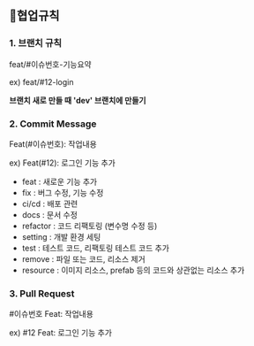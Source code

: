 ## 📍협업규칙

### 1. 브랜치 규칙

feat/#이슈번호-기능요약

ex) feat/#12-login

**브랜치 새로 만들 때 'dev' 브랜치에 만들기**

### 2. Commit Message

Feat(#이슈번호): 작업내용

ex) Feat(#12): 로그인 기능 추가

- feat : 새로운 기능 추가
- fix : 버그 수정, 기능 수정
- ci/cd : 배포 관련
- docs : 문서 수정
- refactor : 코드 리팩토링 (변수명 수정 등)
- setting : 개발 환경 세팅
- test : 테스트 코드, 리팩토링 테스트 코드 추가
- remove : 파일 또는 코드, 리소스 제거
- resource : 이미지 리소스, prefab 등의 코드와 상관없는 리소스 추가

### 3. Pull Request

#이슈번호 Feat: 작업내용

ex) #12 Feat: 로그인 기능 추가
